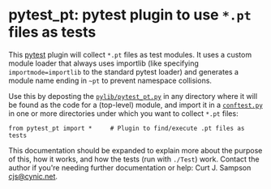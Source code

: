 pytest_pt: pytest plugin to use `*.pt` files as tests
=====================================================

This [pytest] plugin will collect `*.pt` files as test modules. It
uses a custom module loader that always uses importlib (like specifying
`importmode=importlib` to the standard pytest loader) and generates
a module name ending in `~pt` to prevent namespace collisions.

Use this by deposting the [`pylib/pytest_pt.py`][pytest_pt] in any
directory where it will be found as the code for a (top-level) module, and
import it in a [`conftest.py`][conftest] in one or more directories under
which you want to collect `*.pt` files:

    from pytest_pt import *     # Plugin to find/execute .pt files as tests

This documentation should be expanded to explain more about the purpose of
this, how it works, and how the tests (run with `./Test`) work. Contact the
author if you're needing further documentation or help: Curt J. Sampson
<cjs@cynic.net>.



<!-------------------------------------------------------------------->
[conftest]: ./pylib/conftest.py
[pytest]: https://pytest.org/
[pytest_pt]: ./pylib/pytest_pt.py
